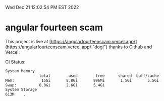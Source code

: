 Wed Dec 21 12:02:54 PM EST 2022

# angular fourteen scam


This project is live at [https://angularfourteenscam.vercel.app/](https://angularfourteenscam.vercel.app/ "dog!") thanks to Github and Vercel.

CI Status: 

```bash
System Memory
               total        used        free      shared  buff/cache   available
Mem:            15Gi       8.8Gi       996Mi       1.5Gi       5.5Gi       4.7Gi
Swap:          8.0Gi       2.6Gi       5.4Gi
System Storage
613M	.
```
```bash

